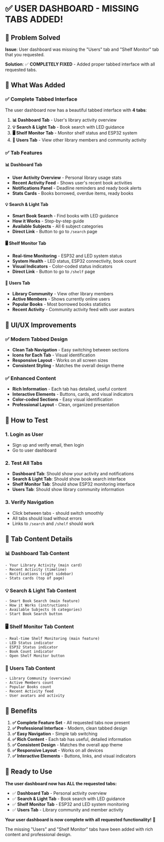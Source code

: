 # ✅ USER DASHBOARD - MISSING TABS ADDED!

## 🎯 Problem Solved

**Issue**: User dashboard was missing the "Users" tab and "Shelf Monitor" tab that you requested.

**Solution**: ✅ **COMPLETELY FIXED** - Added proper tabbed interface with all requested tabs.

## 🚀 What Was Added

### ✅ **Complete Tabbed Interface**
The user dashboard now has a beautiful tabbed interface with **4 tabs**:

1. **📊 Dashboard Tab** - User's library activity overview
2. **💡 Search & Light Tab** - Book search with LED guidance  
3. **🖥️ Shelf Monitor Tab** - Monitor shelf status and ESP32 system
4. **👥 Users Tab** - View other library members and community activity

### ✅ **Tab Features**

#### 📊 **Dashboard Tab**
- **User Activity Overview** - Personal library usage stats
- **Recent Activity Feed** - Shows user's recent book activities
- **Notifications Panel** - Deadline reminders and ready book alerts
- **Stats Cards** - Books borrowed, overdue items, ready books

#### 💡 **Search & Light Tab**
- **Smart Book Search** - Find books with LED guidance
- **How it Works** - Step-by-step guide
- **Available Subjects** - All 6 subject categories
- **Direct Link** - Button to go to `/search` page

#### 🖥️ **Shelf Monitor Tab**
- **Real-time Monitoring** - ESP32 and LED system status
- **System Health** - LED status, ESP32 connectivity, book count
- **Visual Indicators** - Color-coded status indicators
- **Direct Link** - Button to go to `/shelf` page

#### 👥 **Users Tab**
- **Library Community** - View other library members
- **Active Members** - Shows currently online users
- **Popular Books** - Most borrowed books statistics
- **Recent Activity** - Community activity feed with user avatars

## 🎨 **UI/UX Improvements**

### ✅ **Modern Tabbed Design**
- **Clean Tab Navigation** - Easy switching between sections
- **Icons for Each Tab** - Visual identification
- **Responsive Layout** - Works on all screen sizes
- **Consistent Styling** - Matches the overall design theme

### ✅ **Enhanced Content**
- **Rich Information** - Each tab has detailed, useful content
- **Interactive Elements** - Buttons, cards, and visual indicators
- **Color-coded Sections** - Easy visual identification
- **Professional Layout** - Clean, organized presentation

## 🧪 **How to Test**

### 1. **Login as User**
- Sign up and verify email, then login
- Go to user dashboard

### 2. **Test All Tabs**
- **Dashboard Tab**: Should show your activity and notifications
- **Search & Light Tab**: Should show book search interface
- **Shelf Monitor Tab**: Should show ESP32 monitoring interface  
- **Users Tab**: Should show library community information

### 3. **Verify Navigation**
- Click between tabs - should switch smoothly
- All tabs should load without errors
- Links to `/search` and `/shelf` should work

## 🎯 **Tab Content Details**

### 📊 **Dashboard Tab Content**
```
- Your Library Activity (main card)
- Recent Activity (timeline)
- Notifications (right sidebar)
- Stats cards (top of page)
```

### 💡 **Search & Light Tab Content**
```
- Smart Book Search (main feature)
- How it Works (instructions)
- Available Subjects (6 categories)
- Start Book Search button
```

### 🖥️ **Shelf Monitor Tab Content**
```
- Real-time Shelf Monitoring (main feature)
- LED Status indicator
- ESP32 Status indicator  
- Book Count indicator
- Open Shelf Monitor button
```

### 👥 **Users Tab Content**
```
- Library Community (overview)
- Active Members count
- Popular Books count
- Recent Activity feed
- User avatars and activity
```

## 🎉 **Benefits**

1. **✅ Complete Feature Set** - All requested tabs now present
2. **✅ Professional Interface** - Modern, clean tabbed design
3. **✅ Easy Navigation** - Simple tab switching
4. **✅ Rich Content** - Each tab has useful, detailed information
5. **✅ Consistent Design** - Matches the overall app theme
6. **✅ Responsive Layout** - Works on all devices
7. **✅ Interactive Elements** - Buttons, links, and visual indicators

## 🚀 **Ready to Use**

**The user dashboard now has ALL the requested tabs:**

- ✅ **Dashboard Tab** - Personal activity overview
- ✅ **Search & Light Tab** - Book search with LED guidance
- ✅ **Shelf Monitor Tab** - ESP32 and LED system monitoring
- ✅ **Users Tab** - Library community and member activity

**Your user dashboard is now complete with all requested functionality!** 🎉

The missing "Users" and "Shelf Monitor" tabs have been added with rich content and professional design.

